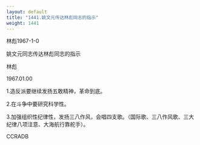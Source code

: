 ```yaml
---
layout: default
title: "1441.姚文元传达林彪同志的指示"
weight: 1441
---
```


林彪1967-1-0

姚文元同志传达林彪同志的指示

林彪

1967.01.00

1.造反派要继续发扬五敢精神，革命到底。

2.在斗争中要研究科学性。

3.加强组织性纪律性，发扬三八作风，会唱四支歌。（国际歌、三八作风歌、三大纪律八项注意、大海航行靠舵手）。

CCRADB

